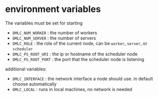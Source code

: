 # environment variables

The variables must be set for starting

- `DMLC_NUM_WORKER` : the number of workers
- `DMLC_NUM_SERVER` : the number of servers
- `DMLC_ROLE` : the role of the current node, can be `worker`, `server`, or `scheduler`
- `DMLC_PS_ROOT_URI` : the ip or hostname of the scheduler node
- `DMLC_PS_ROOT_PORT` : the port that the scheduler node is listening

additional variables:

- `DMLC_INTERFACE` : the network interface a node should use. in default choose
  automatically
- `DMLC_LOCAL` : runs in local machines, no network is needed
